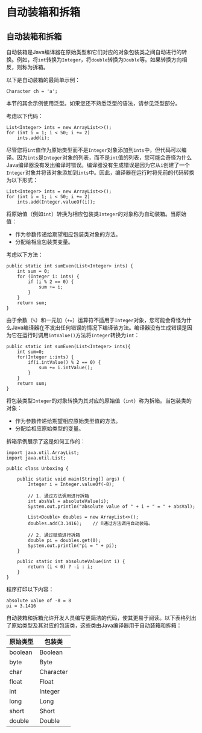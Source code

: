 # 自动装箱和拆箱

## 自动装箱和拆箱

自动装箱是Java编译器在原始类型和它们对应的对象包装类之间自动进行的转换。例如，将`int`转换为`Integer`，将`double`转换为`Double`等。如果转换方向相反，则称为拆箱。

以下是自动装箱的最简单示例：

```
Character ch = 'a';
```

本节的其余示例使用泛型。如果您还不熟悉泛型的语法，请参见泛型部分。

考虑以下代码：

```
List<Integer> ints = new ArrayList<>();
for (int i = 1; i < 50; i += 2)
    ints.add(i);
```

尽管您将`int`值作为原始类型而不是`Integer`对象添加到`ints`中，但代码可以编译。因为`ints`是`Integer`对象的列表，而不是`int`值的列表，您可能会奇怪为什么Java编译器没有发出编译时错误。编译器没有生成错误是因为它从`i`创建了一个`Integer`对象并将该对象添加到`ints`中。因此，编译器在运行时将先前的代码转换为以下形式：

```
List<Integer> ints = new ArrayList<>();
for (int i = 1; i < 50; i += 2)
    ints.add(Integer.valueOf(i));
```

将原始值（例如`int`）转换为相应包装类`Integer`的对象称为自动装箱。当原始值：

- 作为参数传递给期望相应包装类对象的方法。
- 分配给相应包装类变量。

考虑以下方法：

```
public static int sumEven(List<Integer> ints) {
    int sum = 0;
    for (Integer i: ints) {
        if (i % 2 == 0) {
            sum += i;
        }
    }
    return sum;
}
```

由于余数（`%`）和一元加（`+=`）运算符不适用于`Integer`对象，您可能会奇怪为什么Java编译器在不发出任何错误的情况下编译该方法。编译器没有生成错误是因为它在运行时调用`intValue()`方法将`Integer`转换为`int`：

```
public static int sumEven(List<Integer> ints){
    int sum=0;
    for(Integer i:ints) {
        if(i.intValue() % 2 == 0) {
            sum += i.intValue();
        }
    }
    return sum;
}
```

将包装类型`Integer`的对象转换为其对应的原始值（`int`）称为拆箱。当包装类的对象：

- 作为参数传递给期望相应原始类型值的方法。
- 分配给相应原始类型的变量。

拆箱示例展示了这是如何工作的：

```
import java.util.ArrayList;
import java.util.List;

public class Unboxing {

    public static void main(String[] args) {
        Integer i = Integer.valueOf(-8);

        // 1. 通过方法调用进行拆箱
        int absVal = absoluteValue(i);
        System.out.println("absolute value of " + i + " = " + absVal);

        List<Double> doubles = new ArrayList<>();
        doubles.add(3.1416);    // Π通过方法调用自动装箱。

        // 2. 通过赋值进行拆箱
        double pi = doubles.get(0);
        System.out.println("pi = " + pi);
    }

    public static int absoluteValue(int i) {
        return (i < 0) ? -i : i;
    }
}

```

程序打印以下内容：

```
absolute value of -8 = 8
pi = 3.1416
```

自动装箱和拆箱允许开发人员编写更简洁的代码，使其更易于阅读。以下表格列出了原始类型及其对应的包装类，这些类由Java编译器用于自动装箱和拆箱：

| 原始类型 | 包装类   |
| -------- | -------- |
| boolean  | Boolean  |
| byte     | Byte     |
| char     | Character |
| float    | Float    |
| int      | Integer  |
| long     | Long     |
| short    | Short    |
| double   | Double   |


